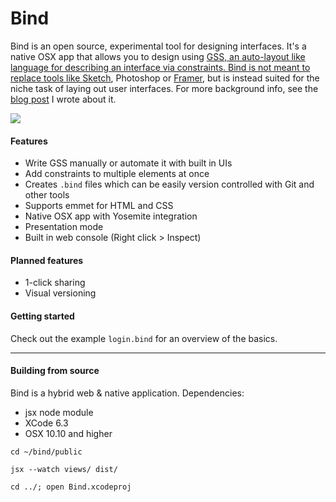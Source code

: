 # Bind

Bind is an open source, experimental tool for designing interfaces. It's a native OSX app that allows you to design using <a href="http://gridstylesheets.org">GSS, an auto-layout like language for describing an interface via constraints. Bind is not meant to replace tools like <a href="http://bohemiancoding.com/sketch/">Sketch</a>, Photoshop or <a href="http://framerjs.com">Framer</a>, but is instead suited for the niche task of laying out user interfaces. For more background info, see the <a href="https://medium.com/@almonk/design-like-it-s-1999-48ce5f5be14">blog post</a> I wrote about it.

<img src="http://f.cl.ly/items/0X1o0y1F1r0h1U3e2n16/bind-screenshot.png"/>

#### Features
* Write GSS manually or automate it with built in UIs
* Add constraints to multiple elements at once
* Creates `.bind` files which can be easily version controlled with Git and other tools
* Supports emmet for HTML and CSS
* Native OSX app with Yosemite integration
* Presentation mode
* Built in web console (Right click > Inspect)

#### Planned features
* 1-click sharing
* Visual versioning

#### Getting started
Check out the example `login.bind` for an overview of the basics.

----

#### Building from source

Bind is a hybrid web & native application. Dependencies:
* jsx node module
* XCode 6.3
* OSX 10.10 and higher

`cd ~/bind/public`

`jsx --watch views/ dist/`

`cd ../; open Bind.xcodeproj`
